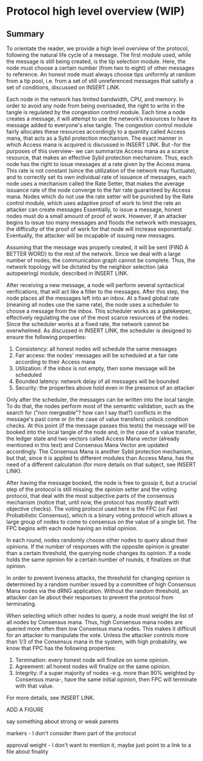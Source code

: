 # Protocol high level overview (WIP)

## Summary

To orientate the reader, we provide a high level overview of the protocol, following the natural life cycle of a message. The first module used, while the message is still being created, is the tip selection module. Here, the node must choose a certain number (from two to eight) of other messages to reference. An honest node must always choose tips uniformly at random from a tip pool, i.e. from a set of still unreferenced messages that satisfy a set of conditions, discussed on INSERT LINK. 

Each node in the network has limited bandwidth, CPU, and memory. In order to avoid any node from being overloaded, the right to write in the tangle is regulated by the congestion control module. Each time a node creates a message, it will attempt to use the network’s resources to have its message added to everyone's else tangle. The congestion control module fairly allocates these resources accordingly to a quantity called Access mana, that acts as a Sybil protection mechanism. The exact manner in which Access mana is acquired is discussed in INSERT LINK. But -for the purposes of this overview- we can summarize Access mana as a scarce resource, that makes an effective Sybil protection mechanism. Thus, each node has the right to issue messages at a rate given by the Access mana. This rate is not constant (since the utilization of the network may fluctuate), and to correctly set its own individual rate of issuance of messages, each node uses a mechanism called the Rate Setter, that makes the average issuance rate of the node converge to the fair rate guaranteed by Access mana. Nodes which do not use the rate setter will be punished by the Rate control module, which uses adaptive proof of work to limit the rate an attacker can create messages Essentially, to issue a message, honest nodes must do a small amount of proof of work. However, if an attacker begins to issue too many messages and floods the network with messages, the difficulty of the proof of work for that node will increase exponentially. Eventually, the attacker will be incapable of issuing new messages.

Assuming that the message was properly created, it will be sent (FIND A BETTER WORD) to the rest of the network. Since we deal with a large number of nodes, the communication graph cannot be complete. Thus, the network topology will be dictated by the neighbor selection (aka autopeering) module, described in INSERT LINK. 

After receiving a new message, a node will perform several syntactical verifications, that will act like a filter to the messages. After this step, the node places all the messages left into an inbox. At a fixed global rate (meaning all nodes use the same rate), the node uses a scheduler to choose a message from the inbox. This scheduler works as a gatekeeper, effectively regulating the use of the most scarce resources of the nodes. Since the scheduler works at a fixed rate, the network cannot be overwhelmed. As discussed in INSERT LINK, the scheduler is designed to ensure the following properties:

1. Consistency: all honest nodes will schedule the same messages
2. Fair access: the nodes' messages will be scheduled at a fair rate according to their Access mana
3. Utilization: if the inbox is not empty, then some message will be scheduled
4. Bounded latency: network delay of all messages will be bounded
5. Security: the properties above hold even in the presence of an attacker

Only after the scheduler, the messages can be written into the local tangle. To do that, the nodes perform most of the semantic validation, such as the search for ("non mergeable"? how can I say that?) conflicts in the message's past cone or (in the case of value transfers) unlock condition checks. At this point (if the message passes this tests) the message will be booked into the local tangle of the node and, in the case of a value transfer, the ledger state and two vectors called Access Mana vector (already mentioned in this text) and Consensus Mana Vector are updated accordingly. The Consensus Mana is another Sybil protection mechanism, but that, since it is applied to different modules than Access Mana, has the need of a different calculation (for more details on that subject, see INSERT LINK). 

After having the message booked, the node is free to gossip it, but a crucial step of the protocol is still missing: the opinion setter and the voting protocol, that deal with the most subjective parts of the consensus mechanism (notice that, until now, the protocol has mostly dealt with objective checks). The voting protocol used here is the FPC (or Fast Probabilistic Consensus), which is a binary voting protocol which allows a large group of nodes to come to consensus on the value of a single bit. The FPC begins with each node having an initial opinion. 

In each round, nodes randomly choose other nodes to query about their opinions. If the number of responses with the opposite opinion is greater than a certain threshold, the querying node changes its opinion. If a node holds the same opinion for a certain number of rounds, it finalizes on that opinion.

In order to prevent liveness attacks, the threshold for changing opinion is determined by a random number issued by a committee of high Consensus Mana nodes via the dRNG application. Without the random threshold, an attacker can lie about their responses to prevent the protocol from terminating.

When selecting which other nodes to query, a node must weight the list of all nodes by Consensus mana. Thus, high Consensus mana nodes are queried more often then low Consensus mana nodes. This makes it difficult for an attacker to manipulate the vote. Unless the attacker controls more than 1/3 of the Consensus mana in the system, with high probability, we know that FPC has the following properties:

1. Termination: every honest node will finalize on some opinion.
2. Agreement: all honest nodes will finalize on the same opinion.
3. Integrity: if a super majority of nodes -e.g. more than 90% weighted by Consensus mana-, have the same initial opinion, then FPC will terminate with that value.

For more details, see INSERT LINK.  








ADD A FIGURE






say something about strong or weak parents

markers - I don't consider them part of the protocol

approval weight - I don't want to mention it, maybe just point to a link to a file about finality



